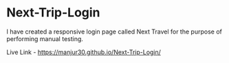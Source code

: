 # Next-Trip-Login
I have created a responsive login page called Next Travel for the purpose of performing manual testing.

Live Link - https://manjur30.github.io/Next-Trip-Login/
